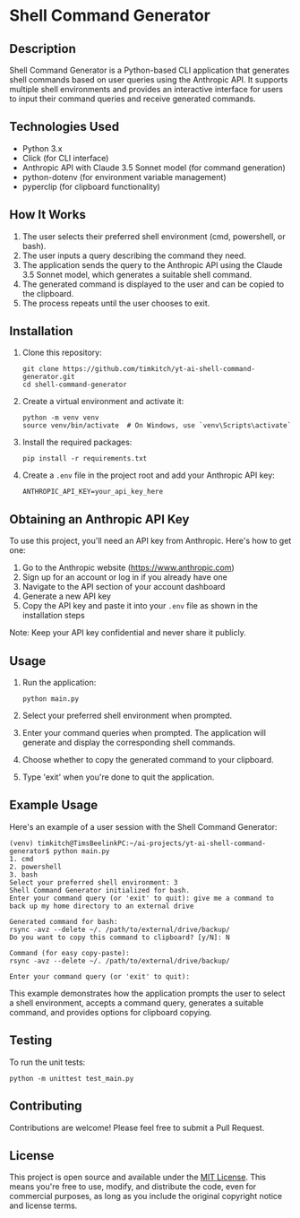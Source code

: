 # Shell Command Generator

## Description

Shell Command Generator is a Python-based CLI application that generates shell commands based on user queries using the Anthropic API. It supports multiple shell environments and provides an interactive interface for users to input their command queries and receive generated commands.

## Technologies Used

- Python 3.x
- Click (for CLI interface)
- Anthropic API with Claude 3.5 Sonnet model (for command generation)
- python-dotenv (for environment variable management)
- pyperclip (for clipboard functionality)

## How It Works

1. The user selects their preferred shell environment (cmd, powershell, or bash).
2. The user inputs a query describing the command they need.
3. The application sends the query to the Anthropic API using the Claude 3.5 Sonnet model, which generates a suitable shell command.
4. The generated command is displayed to the user and can be copied to the clipboard.
5. The process repeats until the user chooses to exit.

## Installation

1. Clone this repository:
   ```
   git clone https://github.com/timkitch/yt-ai-shell-command-generator.git
   cd shell-command-generator
   ```

2. Create a virtual environment and activate it:
   ```
   python -m venv venv
   source venv/bin/activate  # On Windows, use `venv\Scripts\activate`
   ```

3. Install the required packages:
   ```
   pip install -r requirements.txt
   ```

4. Create a `.env` file in the project root and add your Anthropic API key:
   ```
   ANTHROPIC_API_KEY=your_api_key_here
   ```

## Obtaining an Anthropic API Key

To use this project, you'll need an API key from Anthropic. Here's how to get one:

1. Go to the Anthropic website (https://www.anthropic.com)
2. Sign up for an account or log in if you already have one
3. Navigate to the API section of your account dashboard
4. Generate a new API key
5. Copy the API key and paste it into your `.env` file as shown in the installation steps

Note: Keep your API key confidential and never share it publicly.

## Usage

1. Run the application:
   ```
   python main.py
   ```

2. Select your preferred shell environment when prompted.

3. Enter your command queries when prompted. The application will generate and display the corresponding shell commands.

4. Choose whether to copy the generated command to your clipboard.

5. Type 'exit' when you're done to quit the application.

## Example Usage

Here's an example of a user session with the Shell Command Generator:

```
(venv) timkitch@TimsBeelinkPC:~/ai-projects/yt-ai-shell-command-generator$ python main.py 
1. cmd
2. powershell
3. bash
Select your preferred shell environment: 3
Shell Command Generator initialized for bash.
Enter your command query (or 'exit' to quit): give me a command to back up my home directory to an external drive

Generated command for bash:
rsync -avz --delete ~/. /path/to/external/drive/backup/
Do you want to copy this command to clipboard? [y/N]: N

Command (for easy copy-paste):
rsync -avz --delete ~/. /path/to/external/drive/backup/

Enter your command query (or 'exit' to quit):
```

This example demonstrates how the application prompts the user to select a shell environment, accepts a command query, generates a suitable command, and provides options for clipboard copying.

## Testing

To run the unit tests:

```
python -m unittest test_main.py
```

## Contributing

Contributions are welcome! Please feel free to submit a Pull Request.

## License

This project is open source and available under the [MIT License](LICENSE). This means you're free to use, modify, and distribute the code, even for commercial purposes, as long as you include the original copyright notice and license terms.
